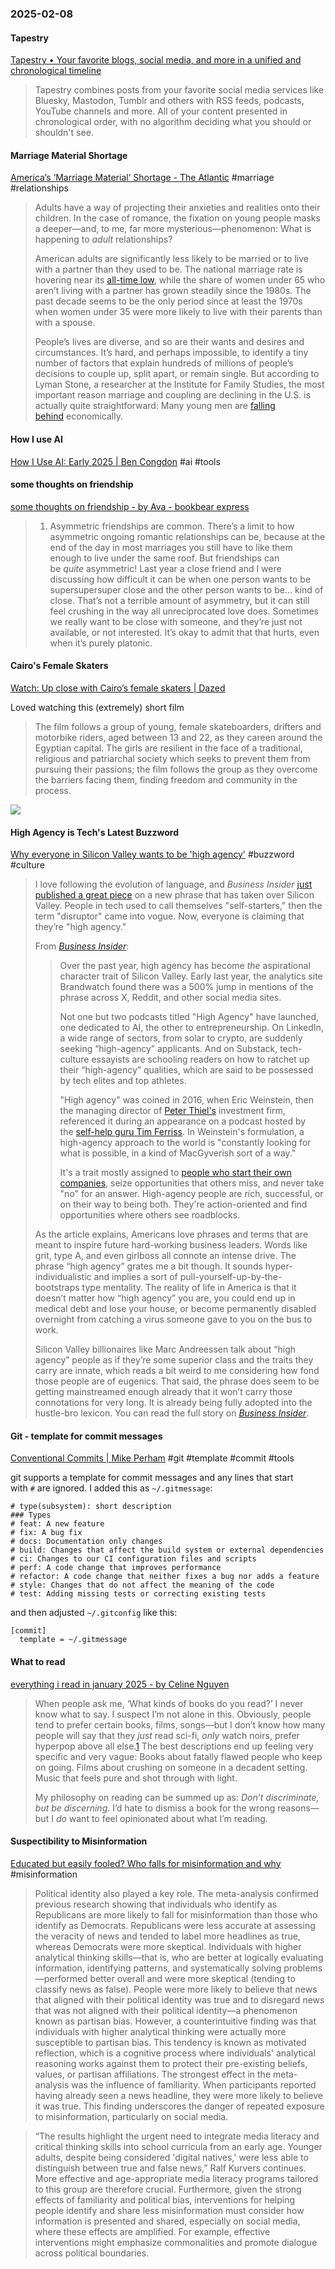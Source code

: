 ### 2025-02-08
#### Tapestry
[Tapestry • Your favorite blogs, social media, and more in a unified and chronological timeline](https://usetapestry.com/)

> Tapestry combines posts from your favorite social media services like Bluesky, Mastodon, Tumblr and others with RSS feeds, podcasts, YouTube channels and more. All of your content presented in chronological order, with no algorithm deciding what you should or shouldn't see.

#### Marriage Material Shortage
[America’s ‘Marriage Material’ Shortage - The Atlantic](https://www.theatlantic.com/ideas/archive/2025/02/america-marriage-decline/681518/) #marriage #relationships

> Adults have a way of projecting their anxieties and realities onto their children. In the case of romance, the fixation on young people masks a deeper—and, to me, far more mysterious—phenomenon: What is happening to _adult_ relationships?
> 
> American adults are significantly less likely to be married or to live with a partner than they used to be. The national marriage rate is hovering near its [all-time low](https://archive.is/o/7Azth/https://www.bgsu.edu/ncfmr/resources/data/family-profiles/FP-24-10.html), while the share of women under 65 who aren’t living with a partner has grown steadily since the 1980s. The past decade seems to be the only period since at least the 1970s when women under 35 were more likely to live with their parents than with a spouse.
> 
> People’s lives are diverse, and so are their wants and desires and circumstances. It’s hard, and perhaps impossible, to identify a tiny number of factors that explain hundreds of millions of people’s decisions to couple up, split apart, or remain single. But according to Lyman Stone, a researcher at the Institute for Family Studies, the most important reason marriage and coupling are declining in the U.S. is actually quite straightforward: Many young men are [falling behind](https://archive.is/o/7Azth/https://substack.com/home/post/p-154819917) economically.

#### How I use AI
[How I Use AI: Early 2025 | Ben Congdon](https://benjamincongdon.me/blog/2025/02/02/How-I-Use-AI-Early-2025) #ai #tools

#### some thoughts on friendship
[some thoughts on friendship - by Ava - bookbear express](https://www.avabear.xyz/p/some-thoughts-on-friendship)

> 1. Asymmetric friendships are common. There’s a limit to how asymmetric ongoing romantic relationships can be, because at the end of the day in most marriages you still have to like them enough to live under the same roof. But friendships can be _quite_ asymmetric! Last year a close friend and I were discussing how difficult it can be when one person wants to be supersupersuper close and the other person wants to be… kind of close. That’s not a terrible amount of asymmetry, but it can still feel crushing in the way all unreciprocated love does. Sometimes we really want to be close with someone, and they’re just not available, or not interested. It’s okay to admit that that hurts, even when it’s purely platonic.

#### Cairo's Female Skaters
[Watch: Up close with Cairo’s female skaters | Dazed](https://www.dazeddigital.com/life-culture/article/66049/1/watch-girls-inX)

Loved watching this (extremely) short film

> The film follows a group of young, female skateboarders, drifters and motorbike riders, aged between 13 and 22, as they careen around the Egyptian capital. The girls are resilient in the face of a traditional, religious and patriarchal society which seeks to prevent them from pursuing their passions; the film follows the group as they overcome the barriers facing them, finding freedom and community in the process.

![](https://www.youtube.com/watch?v=o2HKb2rhp2Q)

#### High Agency is Tech's Latest Buzzword
[Why everyone in Silicon Valley wants to be 'high agency'](https://www.usermag.co/i/156511793/techs-hot-new-buzzword) #buzzword #culture

> I love following the evolution of language, and _Business Insider_ [just published a great piece](https://www.businessinsider.com/high-agency-tech-buzzword-silicon-valley-hiring-2025-2) on a new phrase that has taken over Silicon Valley. People in tech used to call themselves "self-starters," then the term "disruptor" came into vogue. Now, everyone is claiming that they’re "high agency."
> 
> From _[Business Insider](https://www.businessinsider.com/high-agency-tech-buzzword-silicon-valley-hiring-2025-2)_:
> 
> > Over the past year, high agency has become _the_ aspirational character trait of Silicon Valley. Early last year, the analytics site Brandwatch found there was a 500% jump in mentions of the phrase across X, Reddit, and other social media sites.
> >
> > Not one but two podcasts titled "High Agency" have launched, one dedicated to AI, the other to entrepreneurship. On LinkedIn, a wide range of sectors, from solar to crypto, are suddenly seeking “high-agency” applicants. And on Substack, tech-culture essayists are schooling readers on how to ratchet up their “high-agency” qualities, which are said to be possessed by tech elites and top athletes.
> > 
> > "High agency" was coined in 2016, when Eric Weinstein, then the managing director of [Peter Thiel's](https://archive.ph/o/NiqqD/https://www.businessinsider.com/peter-thiel) investment firm, referenced it during an appearance on a podcast hosted by the [self-help guru Tim Ferriss](https://archive.ph/o/NiqqD/https://www.businessinsider.com/tim-ferriss-morning-routine-2017-1). In Weinstein's formulation, a high-agency approach to the world is "constantly looking for what is possible, in a kind of MacGyverish sort of a way."
> >
> >It's a trait mostly assigned to [people who start their own companies](https://archive.ph/o/NiqqD/https://www.businessinsider.com/confessions-of-a-startup-founder-wife-marriage-tiktok-games-2023-11), seize opportunities that others miss, and never take "no" for an answer. High-agency people are rich, successful, or on their way to being both. They're action-oriented and find opportunities where others see roadblocks.
> 
> As the article explains, Americans love phrases and terms that are meant to inspire future hard-working business leaders. Words like grit, type A, and even girlboss all connote an intense drive. The phrase “high agency” grates me a bit though. It sounds hyper-individualistic and implies a sort of pull-yourself-up-by-the-bootstraps type mentality. The reality of life in America is that it doesn’t matter how “high agency” you are, you could end up in medical debt and lose your house, or become permanently disabled overnight from catching a virus someone gave to you on the bus to work.
> 
> Silicon Valley billionaires like Marc Andreessen talk about “high agency” people as if they’re some superior class and the traits they carry are innate, which reads a bit weird to me considering how fond those people are of eugenics. That said, the phrase does seem to be getting mainstreamed enough already that it won’t carry those connotations for very long. It is already being fully adopted into the hustle-bro lexicon. You can read the full story on _[Business Insider](https://www.businessinsider.com/high-agency-tech-buzzword-silicon-valley-hiring-2025-2)_.

#### Git - template for commit messages
[Conventional Commits | Mike Perham](https://www.mikeperham.com/2025/01/30/conventional-commits) #git #template #commit #tools

git supports a template for commit messages and any lines that start with `#` are ignored. I added this as `~/.gitmessage`:

```
# type(subsystem): short description
### Types
# feat: A new feature
# fix: A bug fix
# docs: Documentation only changes
# build: Changes that affect the build system or external dependencies
# ci: Changes to our CI configuration files and scripts
# perf: A code change that improves performance
# refactor: A code change that neither fixes a bug nor adds a feature
# style: Changes that do not affect the meaning of the code
# test: Adding missing tests or correcting existing tests
```

and then adjusted `~/.gitconfig` like this:

```
[commit]
  template = ~/.gitmessage
```

#### What to read
[everything i read in january 2025 - by Celine Nguyen](https://www.personalcanon.com/p/everything-i-read-in-january-2025)

> When people ask me, ‘What kinds of books do you read?’ I never know what to say. I suspect I’m not alone in this. Obviously, people tend to prefer certain books, films, songs—but I don’t know how many people will say that they _just_ read sci-fi, _only_ watch noirs, prefer hyperpop above all else.[1](https://www.personalcanon.com/p/everything-i-read-in-january-2025#footnote-1-156517979) The best descriptions end up feeling very specific and very vague: Books about fatally flawed people who keep on going. Films about crushing on someone in a decadent setting. Music that feels pure and shot through with light.
> 
> My philosophy on reading can be summed up as: _Don’t discriminate, but be discerning_. I’d hate to dismiss a book for the wrong reasons—but I _do_ want to feel opinionated about what I’m reading.

#### Suspectibility to Misinformation
[Educated but easily fooled? Who falls for misinformation and why](https://nachrichten.idw-online.de/2025/02/05/educated-but-easily-fooled-who-falls-for-misinformation-and-why) #misinformation

> Political identity also played a key role. The meta-analysis confirmed previous research showing that individuals who identify as Republicans are more likely to fall for misinformation than those who identify as Democrats. Republicans were less accurate at assessing the veracity of news and tended to label more headlines as true, whereas Democrats were more skeptical. Individuals with higher analytical thinking skills—that is, who are better at logically evaluating information, identifying patterns, and systematically solving problems—performed better overall and were more skeptical (tending to classify news as false). People were more likely to believe that news that aligned with their political identity was true and to disregard news that was not aligned with their political identity—a phenomenon known as partisan bias. However, a counterintuitive finding was that individuals with higher analytical thinking were actually more susceptible to partisan bias. This tendency is known as motivated reflection, which is a cognitive process where individuals' analytical reasoning works against them to protect their pre-existing beliefs, values, or partisan affiliations. The strongest effect in the meta-analysis was the influence of familiarity. When participants reported having already seen a news headline, they were more likely to believe it was true. This finding underscores the danger of repeated exposure to misinformation, particularly on social media.

> “The results highlight the urgent need to integrate media literacy and critical thinking skills into school curricula from an early age. Younger adults, despite being considered 'digital natives,' were less able to distinguish between true and false news,” Ralf Kurvers continues. More effective and age-appropriate media literacy programs tailored to this group are therefore crucial. Furthermore, given the strong effects of familiarity and political bias, interventions for helping people identify and share less misinformation must consider how information is presented and shared, especially on social media, where these effects are amplified. For example, effective interventions might emphasize commonalities and promote dialogue across political boundaries.


